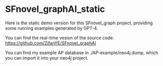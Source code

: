 # SFnovel_graphAI_static

Here is the static demo version for this SFnovel_graph project, providing some running examples generated by GPT-4.

You can find the real-time vesion of the source code: https://github.com/ZifanYE/SFnovel_graphAI


You can find my example AP database in ./AP-example/neo4j.dump, which you can import it into your neo4j project.



